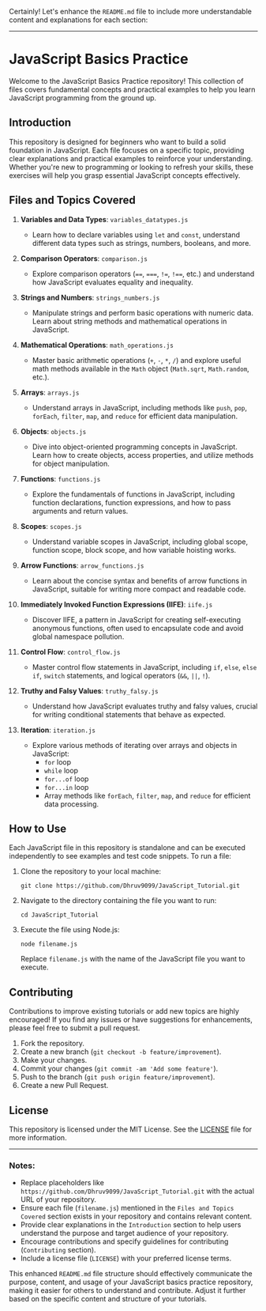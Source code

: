 Certainly! Let's enhance the `README.md` file to include more understandable content and explanations for each section:

---

# JavaScript Basics Practice

Welcome to the JavaScript Basics Practice repository! This collection of files covers fundamental concepts and practical examples to help you learn JavaScript programming from the ground up.

## Introduction

This repository is designed for beginners who want to build a solid foundation in JavaScript. Each file focuses on a specific topic, providing clear explanations and practical examples to reinforce your understanding. Whether you're new to programming or looking to refresh your skills, these exercises will help you grasp essential JavaScript concepts effectively.

## Files and Topics Covered

1. **Variables and Data Types**: `variables_datatypes.js`
   - Learn how to declare variables using `let` and `const`, understand different data types such as strings, numbers, booleans, and more.

2. **Comparison Operators**: `comparison.js`
   - Explore comparison operators (`==`, `===`, `!=`, `!==`, etc.) and understand how JavaScript evaluates equality and inequality.

3. **Strings and Numbers**: `strings_numbers.js`
   - Manipulate strings and perform basic operations with numeric data. Learn about string methods and mathematical operations in JavaScript.

4. **Mathematical Operations**: `math_operations.js`
   - Master basic arithmetic operations (`+`, `-`, `*`, `/`) and explore useful math methods available in the `Math` object (`Math.sqrt`, `Math.random`, etc.).

5. **Arrays**: `arrays.js`
   - Understand arrays in JavaScript, including methods like `push`, `pop`, `forEach`, `filter`, `map`, and `reduce` for efficient data manipulation.

6. **Objects**: `objects.js`
   - Dive into object-oriented programming concepts in JavaScript. Learn how to create objects, access properties, and utilize methods for object manipulation.

7. **Functions**: `functions.js`
   - Explore the fundamentals of functions in JavaScript, including function declarations, function expressions, and how to pass arguments and return values.

8. **Scopes**: `scopes.js`
   - Understand variable scopes in JavaScript, including global scope, function scope, block scope, and how variable hoisting works.

9. **Arrow Functions**: `arrow_functions.js`
   - Learn about the concise syntax and benefits of arrow functions in JavaScript, suitable for writing more compact and readable code.

10. **Immediately Invoked Function Expressions (IIFE)**: `iife.js`
    - Discover IIFE, a pattern in JavaScript for creating self-executing anonymous functions, often used to encapsulate code and avoid global namespace pollution.

11. **Control Flow**: `control_flow.js`
    - Master control flow statements in JavaScript, including `if`, `else`, `else if`, `switch` statements, and logical operators (`&&`, `||`, `!`).

12. **Truthy and Falsy Values**: `truthy_falsy.js`
    - Understand how JavaScript evaluates truthy and falsy values, crucial for writing conditional statements that behave as expected.

13. **Iteration**: `iteration.js`
    - Explore various methods of iterating over arrays and objects in JavaScript:
        - `for` loop
        - `while` loop
        - `for...of` loop
        - `for...in` loop
        - Array methods like `forEach`, `filter`, `map`, and `reduce` for efficient data processing.

## How to Use

Each JavaScript file in this repository is standalone and can be executed independently to see examples and test code snippets. To run a file:

1. Clone the repository to your local machine:

   ```
   git clone https://github.com/Dhruv9099/JavaScript_Tutorial.git
   ```

2. Navigate to the directory containing the file you want to run:

   ```
   cd JavaScript_Tutorial
   ```

3. Execute the file using Node.js:

   ```
   node filename.js
   ```

   Replace `filename.js` with the name of the JavaScript file you want to execute.

## Contributing

Contributions to improve existing tutorials or add new topics are highly encouraged! If you find any issues or have suggestions for enhancements, please feel free to submit a pull request.

1. Fork the repository.
2. Create a new branch (`git checkout -b feature/improvement`).
3. Make your changes.
4. Commit your changes (`git commit -am 'Add some feature'`).
5. Push to the branch (`git push origin feature/improvement`).
6. Create a new Pull Request.

## License

This repository is licensed under the MIT License. See the [LICENSE](./LICENSE) file for more information.

---

### Notes:
- Replace placeholders like `https://github.com/Dhruv9099/JavaScript_Tutorial.git` with the actual URL of your repository.
- Ensure each file (`filename.js`) mentioned in the `Files and Topics Covered` section exists in your repository and contains relevant content.
- Provide clear explanations in the `Introduction` section to help users understand the purpose and target audience of your repository.
- Encourage contributions and specify guidelines for contributing (`Contributing` section).
- Include a license file (`LICENSE`) with your preferred license terms.

This enhanced `README.md` file structure should effectively communicate the purpose, content, and usage of your JavaScript basics practice repository, making it easier for others to understand and contribute. Adjust it further based on the specific content and structure of your tutorials.
